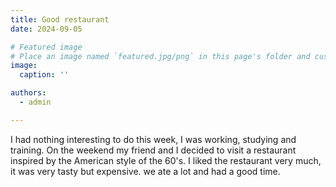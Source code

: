 ```yaml
---
title: Good restaurant
date: 2024-09-05

# Featured image
# Place an image named `featured.jpg/png` in this page's folder and customize its options here.
image:
  caption: ''

authors:
  - admin

---
```


I had nothing interesting to do this week, I was working, studying and training. On the weekend my friend and I decided to visit a restaurant inspired by the American style of the 60's. I liked the restaurant very much, it was very tasty but expensive. we ate a lot and had a good time.
